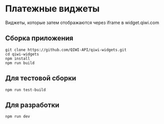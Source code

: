 # Платежные виджеты

Виджеты, которые затем отображаются через iframe в widget.qiwi.com

## Сборка приложения 
~~~shell
git clone https://github.com/QIWI-API/qiwi-widgets.git
cd qiwi-widgets
npm install
npm run build
~~~

## Для тестовой сборки
~~~shell
npm run test-build
~~~

## Для разработки
~~~shell
npm run dev
~~~



